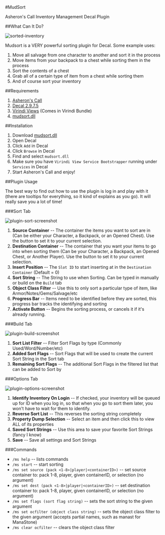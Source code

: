 #MudSort

Asheron's Call Inventory Management Decal Plugin

##What Can It Do?

![sorted-inventory](https://raw.githubusercontent.com/mudzereli/mudsort/master/docs/assets/beforeafter.jpg "Sorted Inventory Screenshot")

Mudsort is a VERY powerful sorting plugin for Decal. Some example uses:

1. Move all salvage from one character to another and sort it in the process
2. Move items from your backpack to a chest while sorting them in the process
3. Sort the contents of a chest
4. Grab all of a certain type of item from a chest while sorting them
5. And of course sort your inventory

##Requirements

1. [Asheron's Call](http://www.asheronscall.com/en)
2. [Decal 2.9.7.5](http://www.decaldev.com/)
3. [Virindi Views](http://virindi.net/plugins/) (Comes in Virindi Bundle)
4. [mudsort.dll](https://github.com/mudzereli/mudsort/raw/master/bin/Release/mudsort.dll)

##Installation

1. Download [mudsort.dll](https://github.com/mudzereli/mudsort/raw/master/bin/Release/mudsort.dll)
2. Open Decal
3. Click `Add` in Decal
4. Click `Browse` in Decal
5. Find and select `mudsort.dll`
6. Make sure you have `Virindi View Service Bootstrapper` running under `Services` in Decal
7. Start Asheron's Call and enjoy!

##Plugin Usage

The best way to find out how to use the plugin is log in and play with it (there are tooltips for everything, so it kind of explains as you go).
It will really save you a lot of time!

###Sort Tab

![plugin-sort-screenshot](https://raw.githubusercontent.com/mudzereli/mudsort/master/docs/assets/plugin-sort.png "Sort Tab Screenshot")

1. **Source Container** -- The container the items you want to sort are in (Can be either your Character, a Backpack, or an Opened Chest). Use the button to set it to your current selection.
2. **Destination Container** -- The container that you want your items to go into when sorting them (Can be your Character, a Backpack, an Opened Chest, or Another Player). Use the button to set it to your current selection.
3. **Insert Position** -- The `Slot ID` to start inserting at in the `Destination Container` (Default = 0)
4. **Sort String** -- The String to use when Sorting. Can be typed in manually or build on the `Build` tab
5. **Object Class Filter** -- Use this to only sort a particular type of item, like Armor/Notes/Gems/Salvage/etc
6. **Progress Bar** -- Items need to be identified before they are sorted, this progress bar tracks the identifying and sorting
7. **Activate Button** -- Begins the sorting process, or cancels it if it's already running.

###Build Tab

![plugin-build-screenshot](https://raw.githubusercontent.com/mudzereli/mudsort/master/docs/assets/plugin-build.png "Build Tab Screenshot")

1. **Sort List Filter** -- Filter Sort Flags by type (Commonly Used/Word/Number/etc)
2. **Added Sort Flags** -- Sort Flags that will be used to create the current Sort String in the Sort tab
3. **Remaining Sort Flags** -- The additional Sort Flags in the filtered list that can be added to Sort by

###Options Tab

![plugin-options-screenshot](https://raw.githubusercontent.com/mudzereli/mudsort/master/docs/assets/plugin-options.png "Options Tab Screenshot")

1. **Identify Inventory On Login** -- If checked, your inventory will be queued up for ID when you log in, so that when you go to sort them later, you won't have to wait for them to identify.
2. **Reverse Sort List** -- This reverses the sorting string completely
3. **Property Dump Selection** -- Select an item and then click this to view ALL of its properties
4. **Saved Sort Strings** -- Use this area to save your favorite Sort Strings (fancy I know)
5. **Save** -- Save all settings and Sort Strings

###Commands
- `/ms help` -- lists commands
- `/ms start` -- start sorting
- `/ms set source (pack <1-8>|player|<containerID>)` -- set source container to: pack 1-8, player, given containerID, or selection (no argument)
- `/ms set dest (pack <1-8>|player|<containerID>)` -- set destination container to: pack 1-8, player, given containerID, or selection (no argument)
- `/ms set flags (sort flag string)` -- sets the sort string to the given argument
- `/ms set ocfilter (object class string)` -- sets the object class filter to the given argument (accepts partial names, such as manast for ManaStone)
- `/ms clear ocfilter` -- clears the object class filter